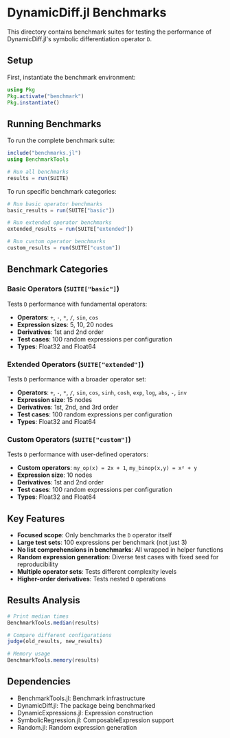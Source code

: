 # DynamicDiff.jl Benchmarks

This directory contains benchmark suites for testing the performance of DynamicDiff.jl's symbolic differentiation operator `D`.

## Setup

First, instantiate the benchmark environment:

```julia
using Pkg
Pkg.activate("benchmark")
Pkg.instantiate()
```

## Running Benchmarks

To run the complete benchmark suite:

```julia
include("benchmarks.jl")
using BenchmarkTools

# Run all benchmarks
results = run(SUITE)
```

To run specific benchmark categories:

```julia
# Run basic operator benchmarks
basic_results = run(SUITE["basic"])

# Run extended operator benchmarks  
extended_results = run(SUITE["extended"])

# Run custom operator benchmarks
custom_results = run(SUITE["custom"])
```

## Benchmark Categories

### Basic Operators (`SUITE["basic"]`)
Tests `D` performance with fundamental operators:
- **Operators**: `+`, `-`, `*`, `/`, `sin`, `cos`
- **Expression sizes**: 5, 10, 20 nodes
- **Derivatives**: 1st and 2nd order
- **Test cases**: 100 random expressions per configuration
- **Types**: Float32 and Float64

### Extended Operators (`SUITE["extended"]`)
Tests `D` performance with a broader operator set:
- **Operators**: `+`, `-`, `*`, `/`, `sin`, `cos`, `sinh`, `cosh`, `exp`, `log`, `abs`, `-`, `inv`
- **Expression size**: 15 nodes
- **Derivatives**: 1st, 2nd, and 3rd order
- **Test cases**: 100 random expressions per configuration
- **Types**: Float32 and Float64

### Custom Operators (`SUITE["custom"]`)
Tests `D` performance with user-defined operators:
- **Custom operators**: `my_op(x) = 2x + 1`, `my_binop(x,y) = x² + y`
- **Expression size**: 10 nodes
- **Derivatives**: 1st and 2nd order
- **Test cases**: 100 random expressions per configuration
- **Types**: Float32 and Float64

## Key Features

- **Focused scope**: Only benchmarks the `D` operator itself
- **Large test sets**: 100 expressions per benchmark (not just 3)
- **No list comprehensions in benchmarks**: All wrapped in helper functions
- **Random expression generation**: Diverse test cases with fixed seed for reproducibility
- **Multiple operator sets**: Tests different complexity levels
- **Higher-order derivatives**: Tests nested `D` operations

## Results Analysis

```julia
# Print median times
BenchmarkTools.median(results)

# Compare different configurations
judge(old_results, new_results)

# Memory usage
BenchmarkTools.memory(results)
```

## Dependencies

- BenchmarkTools.jl: Benchmark infrastructure
- DynamicDiff.jl: The package being benchmarked  
- DynamicExpressions.jl: Expression construction
- SymbolicRegression.jl: ComposableExpression support
- Random.jl: Random expression generation
